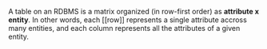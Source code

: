 A table on an RDBMS is a matrix organized (in row-first order) as **attribute x entity**. In other words, each [[row]] represents a single attribute accross many entities, and each column represents all the attributes of a given entity. 